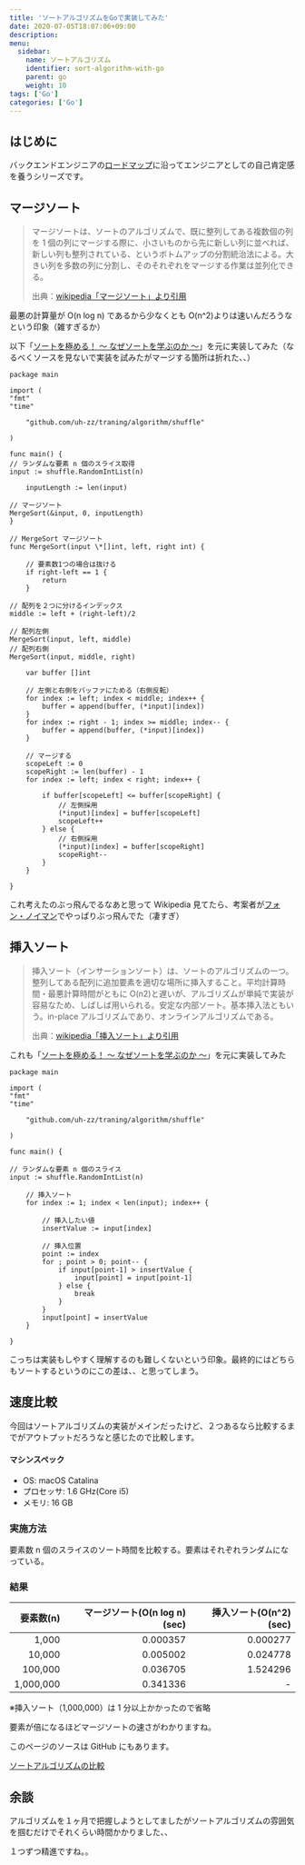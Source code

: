 ```yaml
---
title: 'ソートアルゴリズムをGoで実装してみた'
date: 2020-07-05T18:07:06+09:00
description:
menu:
  sidebar:
    name: ソートアルゴリズム
    identifier: sort-algorithm-with-go
    parent: go
    weight: 10
tags: ['Go']
categories: ['Go']
---
```


## はじめに

バックエンドエンジニアの[ロードマップ][ロードマップ]に沿ってエンジニアとしての自己肯定感を養うシリーズです。

## マージソート

> マージソートは、ソートのアルゴリズムで、既に整列してある複数個の列を 1 個の列にマージする際に、小さいものから先に新しい列に並べれば、新しい列も整列されている、というボトムアップの分割統治法による。大きい列を多数の列に分割し、そのそれぞれをマージする作業は並列化できる。
>
> 出典：[wikipedia「マージソート」より引用][マージソート]

最悪の計算量が O(n log n) であるから少なくとも O(n^2)よりは速いんだろうなという印象（雑すぎるか）

以下「[ソートを極める！ 〜 なぜソートを学ぶのか 〜][ソートを極める！ 〜 なぜソートを学ぶのか 〜]」を元に実装してみた（なるべくソースを見ないで実装を試みたがマージする箇所は折れた、、）

```
package main

import (
"fmt"
"time"

    "github.com/uh-zz/traning/algorithm/shuffle"

)

func main() {
// ランダムな要素 n 個のスライス取得
input := shuffle.RandomIntList(n)

    inputLength := len(input)

// マージソート
MergeSort(&input, 0, inputLength)
}

// MergeSort マージソート
func MergeSort(input \*[]int, left, right int) {

    // 要素数1つの場合は抜ける
    if right-left == 1 {
    	return
    }

// 配列を２つに分けるインデックス
middle := left + (right-left)/2

// 配列左側
MergeSort(input, left, middle)
// 配列右側
MergeSort(input, middle, right)

    var buffer []int

    // 左側と右側をバッファにためる（右側反転）
    for index := left; index < middle; index++ {
    	buffer = append(buffer, (*input)[index])
    }
    for index := right - 1; index >= middle; index-- {
    	buffer = append(buffer, (*input)[index])
    }

    // マージする
    scopeLeft := 0
    scopeRight := len(buffer) - 1
    for index := left; index < right; index++ {

    	if buffer[scopeLeft] <= buffer[scopeRight] {
    		// 左側採用
    		(*input)[index] = buffer[scopeLeft]
    		scopeLeft++
    	} else {
    		// 右側採用
    		(*input)[index] = buffer[scopeRight]
    		scopeRight--
    	}
    }

}
```

これ考えたのぶっ飛んでるなあと思って Wikipedia 見てたら、考案者が[フォン・ノイマン][ノイマン]でやっぱりぶっ飛んでた（凄すぎ）

## 挿入ソート

> 挿入ソート（インサーションソート）は、ソートのアルゴリズムの一つ。整列してある配列に追加要素を適切な場所に挿入すること。平均計算時間・最悪計算時間がともに O(n2)と遅いが、アルゴリズムが単純で実装が容易なため、しばしば用いられる。安定な内部ソート。基本挿入法ともいう。in-place アルゴリズムであり、オンラインアルゴリズムである。
>
> 出典：[wikipedia「挿入ソート」より引用][挿入ソート]

これも「[ソートを極める！ 〜 なぜソートを学ぶのか 〜][ソートを極める！ 〜 なぜソートを学ぶのか 〜]」を元に実装してみた

```
package main

import (
"fmt"
"time"

    "github.com/uh-zz/traning/algorithm/shuffle"

)

func main() {

// ランダムな要素 n 個のスライス
input := shuffle.RandomIntList(n)

    // 挿入ソート
    for index := 1; index < len(input); index++ {

    	// 挿入したい値
    	insertValue := input[index]

    	// 挿入位置
    	point := index
    	for ; point > 0; point-- {
    		if input[point-1] > insertValue {
    			input[point] = input[point-1]
    		} else {
    			break
    		}
    	}
    	input[point] = insertValue
    }

}
```

こっちは実装もしやすく理解するのも難しくないという印象。最終的にはどちらもソートするというのにこの差は、、と思ってしまう。

## 速度比較

今回はソートアルゴリズムの実装がメインだったけど、２つあるなら比較するまでがアウトプットだろうなと感じたので比較します。

#### マシンスペック

- OS: macOS Catalina
- プロセッサ: 1.6 GHz(Core i5)
- メモリ: 16 GB

### 実施方法

要素数 n 個のスライスのソート時間を比較する。要素はそれぞれランダムになっている。

### 結果

| 要素数(n) | マージソート(O(n log n)(sec) | 挿入ソート(O(n^2)(sec) |
| --------: | ---------------------------: | ---------------------: |
|     1,000 |                     0.000357 |               0.000277 |
|    10,000 |                     0.005002 |               0.024778 |
|   100,000 |                     0.036705 |               1.524296 |
| 1,000,000 |                     0.341336 |                      - |

※挿入ソート（1,000,000）は 1 分以上かかったので省略

要素が倍になるほどマージソートの速さがわかりますね。

このページのソースは GitHub にもあります。

[ソートアルゴリズムの比較][ソートアルゴリズムの比較]

## 余談

アルゴリズムを１ヶ月で把握しようとしてましたがソートアルゴリズムの雰囲気を掴むだけでそれくらい時間かかりました、、

１つずつ精進ですね。。

[ロードマップ]: https://github.com/kamranahmedse/developer-roadmap#back-end-roadmap
[マージソート]: https://ja.wikipedia.org/wiki/%E3%83%9E%E3%83%BC%E3%82%B8%E3%82%BD%E3%83%BC%E3%83%88#:~:text=%E3%83%9E%E3%83%BC%E3%82%B8%E3%82%BD%E3%83%BC%E3%83%88%E3%81%AF%E3%80%81%E3%82%BD%E3%83%BC%E3%83%88%E3%81%AE,%E4%BD%9C%E6%A5%AD%E3%81%AF%E4%B8%A6%E5%88%97%E5%8C%96%E3%81%A7%E3%81%8D%E3%82%8B%E3%80%82
[挿入ソート]: https://ja.wikipedia.org/wiki/%E6%8C%BF%E5%85%A5%E3%82%BD%E3%83%BC%E3%83%88
[ノイマン]: https://ja.wikipedia.org/wiki/%E3%82%B8%E3%83%A7%E3%83%B3%E3%83%BB%E3%83%95%E3%82%A9%E3%83%B3%E3%83%BB%E3%83%8E%E3%82%A4%E3%83%9E%E3%83%B3
[ソートアルゴリズムの比較]: https://github.com/uh-zz/traning/tree/master/algorithm
[ソートを極める！ 〜 なぜソートを学ぶのか 〜]: https://qiita.com/drken/items/44c60118ab3703f7727f
